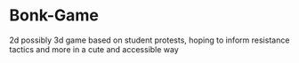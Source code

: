# Bonk-Game
2d possibly 3d game based on student protests, hoping to inform resistance tactics and more in a cute and accessible way
